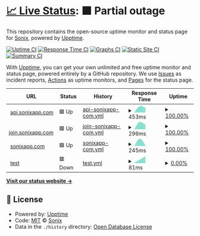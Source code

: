 # [📈 Live Status](https://sonixapp.github.io): <!--live status--> **🟧 Partial outage**

This repository contains the open-source uptime monitor and status page for [Sonix](https://sonixapp.com), powered by [Upptime](https://github.com/upptime/upptime).

[![Uptime CI](https://github.com/sonixapp/sonixapp.github.io/workflows/Uptime%20CI/badge.svg)](https://github.com/sonixapp/sonixapp.github.io/actions?query=workflow%3A%22Uptime+CI%22)
[![Response Time CI](https://github.com/sonixapp/sonixapp.github.io/workflows/Response%20Time%20CI/badge.svg)](https://github.com/sonixapp/sonixapp.github.io/actions?query=workflow%3A%22Response+Time+CI%22)
[![Graphs CI](https://github.com/sonixapp/sonixapp.github.io/workflows/Graphs%20CI/badge.svg)](https://github.com/sonixapp/sonixapp.github.io/actions?query=workflow%3A%22Graphs+CI%22)
[![Static Site CI](https://github.com/sonixapp/sonixapp.github.io/workflows/Static%20Site%20CI/badge.svg)](https://github.com/sonixapp/sonixapp.github.io/actions?query=workflow%3A%22Static+Site+CI%22)
[![Summary CI](https://github.com/sonixapp/sonixapp.github.io/workflows/Summary%20CI/badge.svg)](https://github.com/sonixapp/sonixapp.github.io/actions?query=workflow%3A%22Summary+CI%22)

With [Upptime](https://upptime.js.org), you can get your own unlimited and free uptime monitor and status page, powered entirely by a GitHub repository. We use [Issues](https://github.com/sonixapp/sonixapp.github.io/issues) as incident reports, [Actions](https://github.com/sonixapp/sonixapp.github.io/actions) as uptime monitors, and [Pages](https://sonixapp.github.io) for the status page.

<!--start: status pages-->
<!-- This summary is generated by Upptime (https://github.com/upptime/upptime) -->
<!-- Do not edit this manually, your changes will be overwritten -->
<!-- prettier-ignore -->
| URL | Status | History | Response Time | Uptime |
| --- | ------ | ------- | ------------- | ------ |
| <img alt="" src="https://icons.duckduckgo.com/ip3/api.sonixapp.com.ico" height="13"> [api.sonixapp.com](https://api.sonixapp.com/graphql) | 🟩 Up | [api-sonixapp-com.yml](https://github.com/sonixapp/sonixapp.github.io/commits/HEAD/history/api-sonixapp-com.yml) | <details><summary><img alt="Response time graph" src="./graphs/api-sonixapp-com/response-time-week.png" height="20"> 453ms</summary><br><a href="https://sonixapp.github.io/history/api-sonixapp-com"><img alt="Response time 453" src="https://img.shields.io/endpoint?url=https%3A%2F%2Fraw.githubusercontent.com%2Fsonixapp%2Fsonixapp.github.io%2FHEAD%2Fapi%2Fapi-sonixapp-com%2Fresponse-time.json"></a><br><a href="https://sonixapp.github.io/history/api-sonixapp-com"><img alt="24-hour response time 453" src="https://img.shields.io/endpoint?url=https%3A%2F%2Fraw.githubusercontent.com%2Fsonixapp%2Fsonixapp.github.io%2FHEAD%2Fapi%2Fapi-sonixapp-com%2Fresponse-time-day.json"></a><br><a href="https://sonixapp.github.io/history/api-sonixapp-com"><img alt="7-day response time 453" src="https://img.shields.io/endpoint?url=https%3A%2F%2Fraw.githubusercontent.com%2Fsonixapp%2Fsonixapp.github.io%2FHEAD%2Fapi%2Fapi-sonixapp-com%2Fresponse-time-week.json"></a><br><a href="https://sonixapp.github.io/history/api-sonixapp-com"><img alt="30-day response time 453" src="https://img.shields.io/endpoint?url=https%3A%2F%2Fraw.githubusercontent.com%2Fsonixapp%2Fsonixapp.github.io%2FHEAD%2Fapi%2Fapi-sonixapp-com%2Fresponse-time-month.json"></a><br><a href="https://sonixapp.github.io/history/api-sonixapp-com"><img alt="1-year response time 453" src="https://img.shields.io/endpoint?url=https%3A%2F%2Fraw.githubusercontent.com%2Fsonixapp%2Fsonixapp.github.io%2FHEAD%2Fapi%2Fapi-sonixapp-com%2Fresponse-time-year.json"></a></details> | <details><summary><a href="https://sonixapp.github.io/history/api-sonixapp-com">100.00%</a></summary><a href="https://sonixapp.github.io/history/api-sonixapp-com"><img alt="All-time uptime 100.00%" src="https://img.shields.io/endpoint?url=https%3A%2F%2Fraw.githubusercontent.com%2Fsonixapp%2Fsonixapp.github.io%2FHEAD%2Fapi%2Fapi-sonixapp-com%2Fuptime.json"></a><br><a href="https://sonixapp.github.io/history/api-sonixapp-com"><img alt="24-hour uptime 100.00%" src="https://img.shields.io/endpoint?url=https%3A%2F%2Fraw.githubusercontent.com%2Fsonixapp%2Fsonixapp.github.io%2FHEAD%2Fapi%2Fapi-sonixapp-com%2Fuptime-day.json"></a><br><a href="https://sonixapp.github.io/history/api-sonixapp-com"><img alt="7-day uptime 100.00%" src="https://img.shields.io/endpoint?url=https%3A%2F%2Fraw.githubusercontent.com%2Fsonixapp%2Fsonixapp.github.io%2FHEAD%2Fapi%2Fapi-sonixapp-com%2Fuptime-week.json"></a><br><a href="https://sonixapp.github.io/history/api-sonixapp-com"><img alt="30-day uptime 100.00%" src="https://img.shields.io/endpoint?url=https%3A%2F%2Fraw.githubusercontent.com%2Fsonixapp%2Fsonixapp.github.io%2FHEAD%2Fapi%2Fapi-sonixapp-com%2Fuptime-month.json"></a><br><a href="https://sonixapp.github.io/history/api-sonixapp-com"><img alt="1-year uptime 100.00%" src="https://img.shields.io/endpoint?url=https%3A%2F%2Fraw.githubusercontent.com%2Fsonixapp%2Fsonixapp.github.io%2FHEAD%2Fapi%2Fapi-sonixapp-com%2Fuptime-year.json"></a></details>
| <img alt="" src="https://icons.duckduckgo.com/ip3/join.sonixapp.com.ico" height="13"> [join.sonixapp.com](https://join.sonixapp.com) | 🟩 Up | [join-sonixapp-com.yml](https://github.com/sonixapp/sonixapp.github.io/commits/HEAD/history/join-sonixapp-com.yml) | <details><summary><img alt="Response time graph" src="./graphs/join-sonixapp-com/response-time-week.png" height="20"> 296ms</summary><br><a href="https://sonixapp.github.io/history/join-sonixapp-com"><img alt="Response time 296" src="https://img.shields.io/endpoint?url=https%3A%2F%2Fraw.githubusercontent.com%2Fsonixapp%2Fsonixapp.github.io%2FHEAD%2Fapi%2Fjoin-sonixapp-com%2Fresponse-time.json"></a><br><a href="https://sonixapp.github.io/history/join-sonixapp-com"><img alt="24-hour response time 296" src="https://img.shields.io/endpoint?url=https%3A%2F%2Fraw.githubusercontent.com%2Fsonixapp%2Fsonixapp.github.io%2FHEAD%2Fapi%2Fjoin-sonixapp-com%2Fresponse-time-day.json"></a><br><a href="https://sonixapp.github.io/history/join-sonixapp-com"><img alt="7-day response time 296" src="https://img.shields.io/endpoint?url=https%3A%2F%2Fraw.githubusercontent.com%2Fsonixapp%2Fsonixapp.github.io%2FHEAD%2Fapi%2Fjoin-sonixapp-com%2Fresponse-time-week.json"></a><br><a href="https://sonixapp.github.io/history/join-sonixapp-com"><img alt="30-day response time 296" src="https://img.shields.io/endpoint?url=https%3A%2F%2Fraw.githubusercontent.com%2Fsonixapp%2Fsonixapp.github.io%2FHEAD%2Fapi%2Fjoin-sonixapp-com%2Fresponse-time-month.json"></a><br><a href="https://sonixapp.github.io/history/join-sonixapp-com"><img alt="1-year response time 296" src="https://img.shields.io/endpoint?url=https%3A%2F%2Fraw.githubusercontent.com%2Fsonixapp%2Fsonixapp.github.io%2FHEAD%2Fapi%2Fjoin-sonixapp-com%2Fresponse-time-year.json"></a></details> | <details><summary><a href="https://sonixapp.github.io/history/join-sonixapp-com">100.00%</a></summary><a href="https://sonixapp.github.io/history/join-sonixapp-com"><img alt="All-time uptime 100.00%" src="https://img.shields.io/endpoint?url=https%3A%2F%2Fraw.githubusercontent.com%2Fsonixapp%2Fsonixapp.github.io%2FHEAD%2Fapi%2Fjoin-sonixapp-com%2Fuptime.json"></a><br><a href="https://sonixapp.github.io/history/join-sonixapp-com"><img alt="24-hour uptime 100.00%" src="https://img.shields.io/endpoint?url=https%3A%2F%2Fraw.githubusercontent.com%2Fsonixapp%2Fsonixapp.github.io%2FHEAD%2Fapi%2Fjoin-sonixapp-com%2Fuptime-day.json"></a><br><a href="https://sonixapp.github.io/history/join-sonixapp-com"><img alt="7-day uptime 100.00%" src="https://img.shields.io/endpoint?url=https%3A%2F%2Fraw.githubusercontent.com%2Fsonixapp%2Fsonixapp.github.io%2FHEAD%2Fapi%2Fjoin-sonixapp-com%2Fuptime-week.json"></a><br><a href="https://sonixapp.github.io/history/join-sonixapp-com"><img alt="30-day uptime 100.00%" src="https://img.shields.io/endpoint?url=https%3A%2F%2Fraw.githubusercontent.com%2Fsonixapp%2Fsonixapp.github.io%2FHEAD%2Fapi%2Fjoin-sonixapp-com%2Fuptime-month.json"></a><br><a href="https://sonixapp.github.io/history/join-sonixapp-com"><img alt="1-year uptime 100.00%" src="https://img.shields.io/endpoint?url=https%3A%2F%2Fraw.githubusercontent.com%2Fsonixapp%2Fsonixapp.github.io%2FHEAD%2Fapi%2Fjoin-sonixapp-com%2Fuptime-year.json"></a></details>
| <img alt="" src="https://icons.duckduckgo.com/ip3/sonixapp.com.ico" height="13"> [sonixapp.com](https://sonixapp.com) | 🟩 Up | [sonixapp-com.yml](https://github.com/sonixapp/sonixapp.github.io/commits/HEAD/history/sonixapp-com.yml) | <details><summary><img alt="Response time graph" src="./graphs/sonixapp-com/response-time-week.png" height="20"> 245ms</summary><br><a href="https://sonixapp.github.io/history/sonixapp-com"><img alt="Response time 245" src="https://img.shields.io/endpoint?url=https%3A%2F%2Fraw.githubusercontent.com%2Fsonixapp%2Fsonixapp.github.io%2FHEAD%2Fapi%2Fsonixapp-com%2Fresponse-time.json"></a><br><a href="https://sonixapp.github.io/history/sonixapp-com"><img alt="24-hour response time 245" src="https://img.shields.io/endpoint?url=https%3A%2F%2Fraw.githubusercontent.com%2Fsonixapp%2Fsonixapp.github.io%2FHEAD%2Fapi%2Fsonixapp-com%2Fresponse-time-day.json"></a><br><a href="https://sonixapp.github.io/history/sonixapp-com"><img alt="7-day response time 245" src="https://img.shields.io/endpoint?url=https%3A%2F%2Fraw.githubusercontent.com%2Fsonixapp%2Fsonixapp.github.io%2FHEAD%2Fapi%2Fsonixapp-com%2Fresponse-time-week.json"></a><br><a href="https://sonixapp.github.io/history/sonixapp-com"><img alt="30-day response time 245" src="https://img.shields.io/endpoint?url=https%3A%2F%2Fraw.githubusercontent.com%2Fsonixapp%2Fsonixapp.github.io%2FHEAD%2Fapi%2Fsonixapp-com%2Fresponse-time-month.json"></a><br><a href="https://sonixapp.github.io/history/sonixapp-com"><img alt="1-year response time 245" src="https://img.shields.io/endpoint?url=https%3A%2F%2Fraw.githubusercontent.com%2Fsonixapp%2Fsonixapp.github.io%2FHEAD%2Fapi%2Fsonixapp-com%2Fresponse-time-year.json"></a></details> | <details><summary><a href="https://sonixapp.github.io/history/sonixapp-com">100.00%</a></summary><a href="https://sonixapp.github.io/history/sonixapp-com"><img alt="All-time uptime 100.00%" src="https://img.shields.io/endpoint?url=https%3A%2F%2Fraw.githubusercontent.com%2Fsonixapp%2Fsonixapp.github.io%2FHEAD%2Fapi%2Fsonixapp-com%2Fuptime.json"></a><br><a href="https://sonixapp.github.io/history/sonixapp-com"><img alt="24-hour uptime 100.00%" src="https://img.shields.io/endpoint?url=https%3A%2F%2Fraw.githubusercontent.com%2Fsonixapp%2Fsonixapp.github.io%2FHEAD%2Fapi%2Fsonixapp-com%2Fuptime-day.json"></a><br><a href="https://sonixapp.github.io/history/sonixapp-com"><img alt="7-day uptime 100.00%" src="https://img.shields.io/endpoint?url=https%3A%2F%2Fraw.githubusercontent.com%2Fsonixapp%2Fsonixapp.github.io%2FHEAD%2Fapi%2Fsonixapp-com%2Fuptime-week.json"></a><br><a href="https://sonixapp.github.io/history/sonixapp-com"><img alt="30-day uptime 100.00%" src="https://img.shields.io/endpoint?url=https%3A%2F%2Fraw.githubusercontent.com%2Fsonixapp%2Fsonixapp.github.io%2FHEAD%2Fapi%2Fsonixapp-com%2Fuptime-month.json"></a><br><a href="https://sonixapp.github.io/history/sonixapp-com"><img alt="1-year uptime 100.00%" src="https://img.shields.io/endpoint?url=https%3A%2F%2Fraw.githubusercontent.com%2Fsonixapp%2Fsonixapp.github.io%2FHEAD%2Fapi%2Fsonixapp-com%2Fuptime-year.json"></a></details>
| <img alt="" src="https://icons.duckduckgo.com/ip3/sonixapp.com.ico" height="13"> [test](https://sonixapp.com/testtesttest) | 🟥 Down | [test.yml](https://github.com/sonixapp/sonixapp.github.io/commits/HEAD/history/test.yml) | <details><summary><img alt="Response time graph" src="./graphs/test/response-time-week.png" height="20"> 81ms</summary><br><a href="https://sonixapp.github.io/history/test"><img alt="Response time 81" src="https://img.shields.io/endpoint?url=https%3A%2F%2Fraw.githubusercontent.com%2Fsonixapp%2Fsonixapp.github.io%2FHEAD%2Fapi%2Ftest%2Fresponse-time.json"></a><br><a href="https://sonixapp.github.io/history/test"><img alt="24-hour response time 81" src="https://img.shields.io/endpoint?url=https%3A%2F%2Fraw.githubusercontent.com%2Fsonixapp%2Fsonixapp.github.io%2FHEAD%2Fapi%2Ftest%2Fresponse-time-day.json"></a><br><a href="https://sonixapp.github.io/history/test"><img alt="7-day response time 81" src="https://img.shields.io/endpoint?url=https%3A%2F%2Fraw.githubusercontent.com%2Fsonixapp%2Fsonixapp.github.io%2FHEAD%2Fapi%2Ftest%2Fresponse-time-week.json"></a><br><a href="https://sonixapp.github.io/history/test"><img alt="30-day response time 81" src="https://img.shields.io/endpoint?url=https%3A%2F%2Fraw.githubusercontent.com%2Fsonixapp%2Fsonixapp.github.io%2FHEAD%2Fapi%2Ftest%2Fresponse-time-month.json"></a><br><a href="https://sonixapp.github.io/history/test"><img alt="1-year response time 81" src="https://img.shields.io/endpoint?url=https%3A%2F%2Fraw.githubusercontent.com%2Fsonixapp%2Fsonixapp.github.io%2FHEAD%2Fapi%2Ftest%2Fresponse-time-year.json"></a></details> | <details><summary><a href="https://sonixapp.github.io/history/test">0.00%</a></summary><a href="https://sonixapp.github.io/history/test"><img alt="All-time uptime 0.00%" src="https://img.shields.io/endpoint?url=https%3A%2F%2Fraw.githubusercontent.com%2Fsonixapp%2Fsonixapp.github.io%2FHEAD%2Fapi%2Ftest%2Fuptime.json"></a><br><a href="https://sonixapp.github.io/history/test"><img alt="24-hour uptime 0.00%" src="https://img.shields.io/endpoint?url=https%3A%2F%2Fraw.githubusercontent.com%2Fsonixapp%2Fsonixapp.github.io%2FHEAD%2Fapi%2Ftest%2Fuptime-day.json"></a><br><a href="https://sonixapp.github.io/history/test"><img alt="7-day uptime 0.00%" src="https://img.shields.io/endpoint?url=https%3A%2F%2Fraw.githubusercontent.com%2Fsonixapp%2Fsonixapp.github.io%2FHEAD%2Fapi%2Ftest%2Fuptime-week.json"></a><br><a href="https://sonixapp.github.io/history/test"><img alt="30-day uptime 0.00%" src="https://img.shields.io/endpoint?url=https%3A%2F%2Fraw.githubusercontent.com%2Fsonixapp%2Fsonixapp.github.io%2FHEAD%2Fapi%2Ftest%2Fuptime-month.json"></a><br><a href="https://sonixapp.github.io/history/test"><img alt="1-year uptime 0.00%" src="https://img.shields.io/endpoint?url=https%3A%2F%2Fraw.githubusercontent.com%2Fsonixapp%2Fsonixapp.github.io%2FHEAD%2Fapi%2Ftest%2Fuptime-year.json"></a></details>

<!--end: status pages-->

[**Visit our status website →**](https://sonixapp.github.io)

## 📄 License

- Powered by: [Upptime](https://github.com/upptime/upptime)
- Code: [MIT](./LICENSE) © [Sonix](https://sonixapp.com)
- Data in the `./history` directory: [Open Database License](https://opendatacommons.org/licenses/odbl/1-0/)
